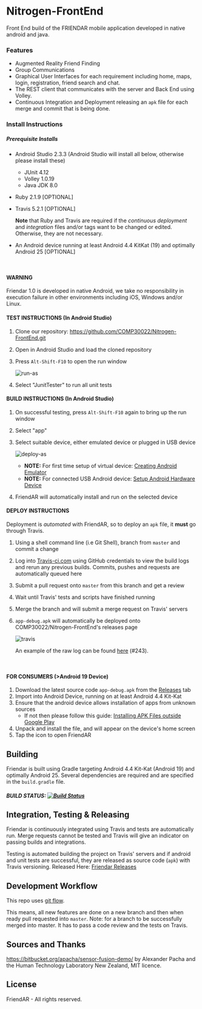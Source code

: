 # Nitrogen-FrontEnd
Front End build of the FRIENDAR mobile application developed in native android and java.

### Features

* Augmented Reality Friend Finding
* Group Communications
* Graphical User Interfaces for each requirement including home, maps, login, registration, friend search and chat.
* The REST client that communicates with the server and Back End using Volley.
* Continuous Integration and Deployment releasing an `apk` file for each merge and commit that is being done.





### Install Instructions

##### Prerequisite Installs

* Android Studio 2.3.3 (Android Studio will install all below, otherwise please install these)

  * JUnit 4.12
  * Volley 1.0.19
  * Java JDK 8.0

* Ruby 2.1.9 [OPTIONAL]

* Travis 5.2.1 [OPTIONAL]

  **Note** that Ruby and Travis are required if the *continuous deployment* and *integration* files and/or tags want to be changed or edited. Otherwise, they are not necessary.

* An Android device running at least Android 4.4 KitKat (19) and optimally Android 25 [OPTIONAL]

  ​

#### WARNING

Friendar 1.0 is developed in native Android, we take no responsibility in execution failure in other environments including iOS, Windows and/or Linux.



#### TEST INSTRUCTIONS (In Android Studio)

1. Clone our repository: https://github.com/COMP30022/Nitrogen-FrontEnd.git

2. Open in Android Studio and load the cloned repository

3. Press `Alt-Shift-F10` to open the run window

   ![run-as](C:\Users\tinba\Documents\GitHub\Nitrogen-FrontEnd\readme-resources\run-as.png)

4. Select "JunitTester" to run all unit tests

#### BUILD INSTRUCTIONS (In Android Studio)

1. On successful testing, press `Alt-Shift-F10` again to bring up the run window

2. Select "app"

3. Select suitable device, either emulated device or plugged in USB device

   ![deploy-as](C:\Users\tinba\Documents\GitHub\Nitrogen-FrontEnd\readme-resources\deploy-as.PNG)

   * **NOTE:** For first time setup of virtual device: [Creating Android Emulator](https://www.embarcadero.com/starthere/xe5/mobdevsetup/android/en/creating_an_android_emulator.html)
   * **NOTE:** For connected USB Android device: [Setup Android Hardware Device](https://developer.android.com/studio/run/device.html)

4. FriendAR will automatically install and run on the selected device

#### DEPLOY INSTRUCTIONS

Deployment is *automated* with FriendAR, so to deploy an `apk` file, it **must** go through Travis.

1. Using a shell command line (i.e Git Shell), branch from `master` and commit a change

2. Log into [Travis-ci.com](https://travis-ci.com/COMP30022/Nitrogen-FrontEnd) using GitHub credentials to view the build logs and rerun any previous builds. Commits, pushes and requests are automatically queued here

3. Submit a pull request onto `master` from this branch and get a review

4. Wait until Travis' tests and scripts have finished running

5. Merge the branch and will submit a merge request on Travis' servers

6. `app-debug.apk` will automatically be deployed onto COMP30022/Nitrogen-FrontEnd's releases page

   ![travis](C:\Users\tinba\Documents\GitHub\Nitrogen-FrontEnd\readme-resources\travis.PNG)

   An example of the raw log can be found [here](https://s3.amazonaws.com/archive.travis-ci.com/jobs/94046397/log.txt?AWSAccessKeyId=AKIAIETBFLRWUUPRBPHA&Expires=1507715069&Signature=3tHelKOgL%2FtubdcXak9hQeRNj04%3D) (#243).

   ​

#### FOR CONSUMERS (>Android 19 Device)

1. Download the latest source code `app-debug.apk` from the [Releases](https://github.com/COMP30022/Nitrogen-FrontEnd/releases) tab
2. Import into Android Device, running on at least Android 4.4 Kit-Kat
3. Ensure that the android device allows installation of apps from unknown sources
   * If not then please follow this guide: [Installing APK Files outside Google Play](https://www.cnet.com/au/how-to/how-to-install-apps-outside-of-google-play/)
4. Unpack and install the file, and will appear on the device's home screen
5. Tap the icon to open FriendAR




## Building

Friendar is built using Gradle targeting Android 4.4 Kit-Kat (Android 19) and optimally Android 25. Several dependencies are required and are specified in the `build.gradle` file. 

##### BUILD STATUS: [![Build Status](https://travis-ci.com/COMP30022/Nitrogen-FrontEnd.svg?token=p8yLcFuVj6kMWC4pZF7s&branch=master)](https://travis-ci.com/COMP30022/Nitrogen-FrontEnd)



## Integration, Testing & Releasing

Friendar is continuously integrated using Travis and tests are automatically run. Merge requests cannot be tested and Travis will give an indicator on passing builds and integrations. 

Testing is automated building the project on Travis' servers and if android and unit tests are successful, they are released as source code (`apk`) with Travis versioning. Released Here: [Friendar Releases](https://github.com/COMP30022/Nitrogen-FrontEnd/releases)



## Development Workflow

This repo uses [git flow](http://nvie.com/posts/a-successful-git-branching-model/).

This means, all new features are done on a new branch and then when ready pull requested into `master`. Note: for a branch to be successfully merged into master. It has to pass a code review and the tests on Travis.




## Sources and Thanks

https://bitbucket.org/apacha/sensor-fusion-demo/ by Alexander Pacha and the Human Technology Laboratory New Zealand, MIT licence.




## License

FriendAR - All rights reserved.